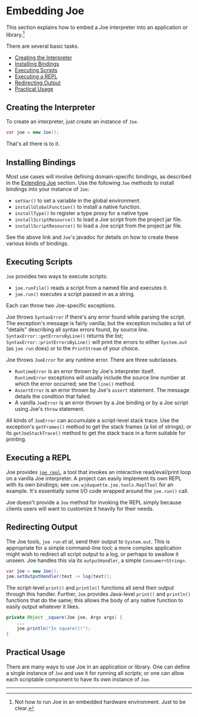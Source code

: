 # Embedding Joe

This section explains how to embed a Joe interpreter into an application
or library.[^embed]

There are several basic tasks.

- [Creating the Interpreter](#creating-the-interpreter)
- [Installing Bindings](#installing-bindings)
- [Executing Scripts](#executing-scripts)
- [Executing a REPL](#executing-a-repl)
- [Redirecting Output](#redirective-output)
- [Practical Usage](#practical-usage)

## Creating the Interpreter

To create an interpreter, just create an instance of `Joe`.

```java
var joe = new Joe();
```

That's all there is to it.

## Installing Bindings

Most use cases will involve defining domain-specific bindings, as described
in the [Extending Joe](../extending/extending.md) section.  Use the following
`Joe` methods to install bindings into your instance of `Joe`:

- `setVar()` to set a variable in the global environment.
- `installGlobalFunction()` to install a native function.
- `installType()` to register a type proxy for a native type
- `installScriptResource()` to load a Joe script from the project jar file.
- `installScriptResource()` to load a Joe script from the project jar file.

See the above link and `Joe`'s javadoc for details on how to create these 
various kinds of bindings.

## Executing Scripts

`Joe` provides two ways to execute scripts:

- `joe.runFile()` reads a script from a named file and executes it.
- `joe.run()` executes a script passed in as a string.

Each can throw two Joe-specific exceptions.

Joe throws `SyntaxError` if there's any error found while parsing the
script.  The exception's message is fairly vanilla; but the exception
includes a list of "details" describing all syntax errors found, by 
source line.  `SyntaxError::getErrorsByLine()` returns the list;
`SyntaxError::printErrorsByLine()` will print the errors to either
`System.out` (as `joe run` does) or to the `PrintStream` of your choice.

Joe throws `JoeError` for any runtime error.  There are three subclasses.

- `RuntimeError` is an error thrown by Joe's interpreter itself.  
  `RuntimeError` exceptions will usually include the source line number
  at which the error occurred; see the `line()` method.
- `AssertError` is an error thrown by Joe's `assert` statement.  The message
  details the condition that failed.
- A vanilla `JoeError` is an error thrown by a Joe binding or by a Joe
  script using Joe's `throw` statement.

All kinds of `JoeError` can accumulate a script-level stack trace.  Use
the exception's `getFrames()` method to get the stack frames (a list of 
strings); or its `getJoeStackTrace()` method to get the stack trace in a 
form suitable for printing.

## Executing a REPL

Joe provides [`joe repl`](../joe_repl.md), a tool that invokes an interactive
read/eval/print loop on a vanilla Joe interpreter.  A project can easily
implement its own REPL with its own bindings; see 
`com.wjduquette.joe.tools.ReplTool` for an example.  It's essentially
some I/O code wrapped around the `joe.run()` call.

Joe doesn't provide a `Joe` method for invoking the REPL simply because
clients users will want to customize it heavily for their needs.

## Redirecting Output

The Joe tools, `joe run` *et al*, send their output to `System.out`.  This
is appropriate for a simple command-line tool; a more complex application
might wish to redirect all script output to a log, or perhaps to swallow
it unseen.  Joe handles this via its `outputHandler`, a simple 
`Consumer<String>`.

```java
var joe = new Joe();
joe.setOutputHandler(text -> log(text));
```

The script-level `print()` and `println()` functions all send their output
through this handler.  Further, `Joe` provides Java-level `print()` and
`println()` functions that do the same; this allows the body of any 
native function to easily output whatever it likes.

```java
private Object _square(Joe joe, Args args) {
    ...
    joe.println("In square()!");
}
```

## Practical Usage

There are many ways to use Joe in an application or library.  One can define
a single instance of `Joe` and use it for running all scripts; or one can
allow each scriptable component to have its own instance of `Joe`.

---

[^embed]: Not how to run Joe in an embedded hardware environment.  Just
to be clear.
